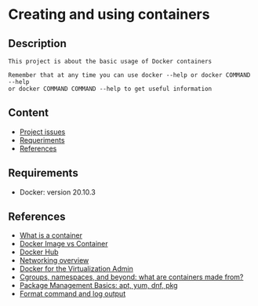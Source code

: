 # Creating and using containers
## Description
    This project is about the basic usage of Docker containers

    Remember that at any time you can use docker --help or docker COMMAND --help
    or docker COMMAND COMMAND --help to get useful information
## Content
- [Project issues](./project_issues)
- [Requeriments](#Requirements)
- [References](#References)
## Requirements
- Docker: version 20.10.3
## References
- [What is a container](https://www.docker.com/resources/what-container)
- [Docker Image vs Container](https://phoenixnap.com/kb/docker-image-vs-container)
- [Docker Hub](https://hub.docker.com/)
- [Networking overview](https://docs.docker.com/network/)
- [Docker for the Virtualization Admin](https://github.com/mikegcoleman/docker101/raw/master/Docker_eBook_Jan_2017.pdf)
- [Cgroups, namespaces, and beyond: what are containers made from?](https://www.youtube.com/watch?v=sK5i-N34im8&list=PLBmVKD7o3L8v7Kl_XXh3KaJl9Qw2lyuFl)
- [Package Management Basics: apt, yum, dnf, pkg](https://www.digitalocean.com/community/tutorials/package-management-basics-apt-yum-dnf-pkg)
- [Format command and log output](https://docs.docker.com/config/formatting/)
